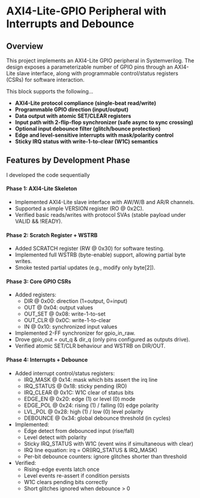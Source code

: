 # AXI4-Lite-GPIO Peripheral with Interrupts and Debounce
## Overview
This project implements an AXI4-Lite GPIO peripheral in Systemverilog. The design exposes a parameterizable number of GPIO pins through an AXI4-Lite slave interface, along with programmable control/status registers (CSRs) for software interaction.

This block supports the following...

- **AXI4-Lite protocol compliance (single-beat read/write)**
- **Programmable GPIO direction (input/output)**
- **Data output with atomic SET/CLEAR registers**
- **Input path with 2-flip-flop synchronizer (safe async to sync crossing)**
- **Optional input debounce filter (glitch/bounce protection)**
- **Edge and level-sensitive interrupts with mask/polarity control**
- **Sticky IRQ status with write-1-to-clear (W1C) semantics**
## Features by Development Phase
 I developed the code sequentially
#### Phase 1: AXI4-Lite Skeleton
  - Implemented AXI4-Lite slave interface with AW/W/B and AR/R channels.
  - Supported a simple VERSION register (RO @ 0x2C).
  - Verified basic reads/writes with protocol SVAs (stable payload under VALID && !READY).

#### Phase 2: Scratch Register + WSTRB
  - Added SCRATCH register (RW @ 0x30) for software testing.
  - Implemented full WSTRB (byte-enable) support, allowing partial byte writes.
  - Smoke tested partial updates (e.g., modify only byte[2]).

#### Phase 3: Core GPIO CSRs
- Added registers:
  - DIR @ 0x00: direction (1=output, 0=input)
  - OUT @ 0x04: output values
  - OUT_SET @ 0x08: write-1-to-set
  - OUT_CLR @ 0x0C: write-1-to-clear
  - IN @ 0x10: synchronized input values
- Implemented 2-FF synchronizer for gpio_in_raw.
- Drove gpio_out = out_q & dir_q (only pins configured as outputs drive).
- Verified atomic SET/CLR behaviour and WSTRB on DIR/OUT.

#### Phase 4: Interrupts + Debounce 
- Added interrupt control/status registers:
  - IRQ_MASK @ 0x14: mask which bits assert the irq line
  - IRQ_STATUS @ 0x18: sticky pending (RO)
  - IRQ_CLEAR @ 0x1C: W1C clear of status bits
  - EDGE_EN @ 0x20: edge (1) or level (0) mode
  - EDGE_POL @ 0x24: rising (1) / falling (0) edge polarity
  - LVL_POL @ 0x28: high (1) / low (0) level polarity
  - DEBOUNCE @ 0x34: global debounce threshold (in cycles)
- Implemented:
  - Edge detect from debounced input (rise/fall)
  - Level detect with polarity
  - Sticky IRQ_STATUS with W1C (event wins if simultaneous with clear)
  - IRQ line equation: irq = OR(IRQ_STATUS & IRQ_MASK)
  - Per-bit debounce counters: ignore glitches shorter than threshold
 - Verified:
   - Rising-edge events latch once
   - Level events re-assert if condition persists
   - W1C clears pending bits correctly
   - Short glitches ignored when debounce > 0

    
